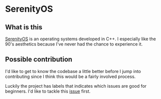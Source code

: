 # SerenityOS

## What is this
[SerenityOS](https://github.com/SerenityOS/serenity) is an operating systems developed in C++. I especially like the 90's aesthetics because I've never had the chance to experience it.

## Possible contribution
I'd like to get to know the codebase a little better before I jump into contributing since I think this would be a fairly involved process. 

Luckily the project has labels that indicates which issues are good for beginners. I'd like to tackle this [issue](https://github.com/SerenityOS/serenity/issues/17153) first.